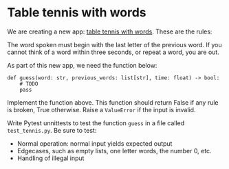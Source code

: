 # Table tennis with words

We are creating a new app: [table tennis with words](https://youtu.be/Wu1kSXpVV8Y?t=2319). These are the rules:

The word spoken must begin with the last letter of the previous word. If you cannot think of a word within three seconds, or repeat a word, you are out.

As part of this new app, we need the function below:


    def guess(word: str, previous_words: list[str], time: float) -> bool:
        # TODO
        pass


Implement the function above. This function should return False if any rule is broken, True otherwise. Raise a `ValueError` if the input is invalid.

Write Pytest unnittests to test the function `guess` in a file called `test_tennis.py`. Be sure to test:

* Normal operation: normal input yields expected output
* Edgecases, such as empty lists, one letter words, the number 0, etc.
* Handling of illegal input
